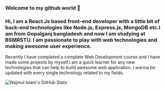 ### Welcome to my github world 👋

<!--
**snislam/snislam** is a ✨ _special_ ✨ repository because its `README.md` (this file) appears on your GitHub profile.

Here are some ideas to get you started:

- 🔭 I’m currently working on ...
- 🌱 I’m currently learning ...
- 👯 I’m looking to collaborate on ...
- 🤔 I’m looking for help with ...
- 💬 Ask me about ...
- 📫 How to reach me: ...
- 😄 Pronouns: ...
- ⚡ Fun fact: ...
-->

### Hi, I am a React Js based front-end developer with a little bit of back-end technologies like Node.js, Express.js, MongoDB etc.I am from Gopalganj bangladesh and now I am studying at BSMRSTU. I am passionate to play with web technologies and making awesome user experience.

Recently I have completed a complete Web Development course and I have made some projects by myself.I am a quick learner for any new technologies that can help to build awesome web application. I wanna be updated with every single technology related to my fields.

![Najmul Islam's GitHub Stats](https://github-readme-stats.vercel.app/api?username=snislam&theme=merko)
